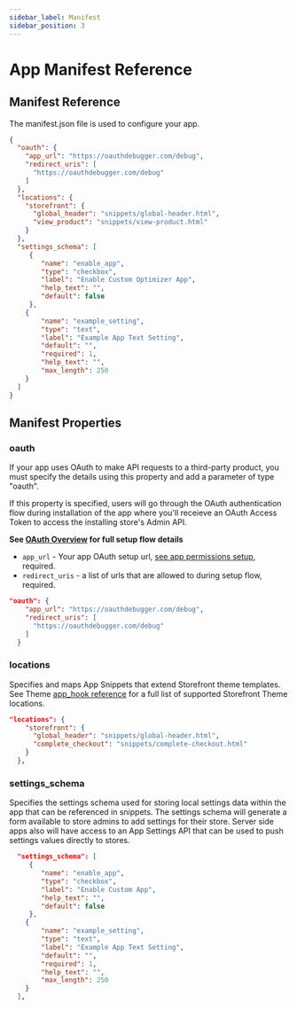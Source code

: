 ```yaml
---
sidebar_label: Manifest
sidebar_position: 3
---
```

# App Manifest Reference

## Manifest Reference
The manifest.json file is used to configure your app.

```json title="Example manifest.json"
{
  "oauth": {
    "app_url": "https://oauthdebugger.com/debug",
    "redirect_uris": [
      "https://oauthdebugger.com/debug"
    ]
  },
  "locations": {
    "storefront": {
      "global_header": "snippets/global-header.html",
      "view_product": "snippets/view-product.html"
    }
  },
  "settings_schema": [
     {
        "name": "enable_app",
        "type": "checkbox",
        "label": "Enable Custom Optimizer App",
        "help_text": "",
        "default": false
     },
    {
        "name": "example_setting",
        "type": "text",
        "label": "Example App Text Setting",
        "default": "",
        "required": 1,
        "help_text": "",
        "max_length": 250
    }
  ]
}

```

## Manifest Properties

### oauth

If your app uses OAuth to make API requests to a third-party product, you must specify the details using this property and add a parameter of type "oauth".

If this property is specified, users will go through the OAuth authentication flow during installation of the app where you'll receieve an OAuth Access Token to access the installing store's Admin API.

**See [OAuth Overview](/apps/oauth/) for full setup flow details**


* `app_url` - Your app OAuth setup url, [see app permissions setup](/apps/oauth/getting-started/#step-2-app-permissions-setup), required.
* `redirect_uris` - a list of urls that are allowed to during setup flow, required.

```json title="Example oauth"
"oauth": {
    "app_url": "https://oauthdebugger.com/debug",
    "redirect_uris": [
      "https://oauthdebugger.com/debug"
    ]
  }
```

### locations

Specifies and maps App Snippets that extend Storefront theme templates. See Theme [app_hook reference](/themes/templates/tags#app_hook) for a full list of supported Storefront Theme locations.


```json title="Example locations"
"locations": {
    "storefront": {
      "global_header": "snippets/global-header.html",
      "complete_checkout": "snippets/complete-checkout.html"
    }
  },
```


### settings_schema

Specifies the settings schema used for storing local settings data within the app that can be referenced in snippets. The settings schema will generate a form available to store admins to add settings for their store. Server side apps also will have access to an App Settings API that can be used to push settings values directly to stores.

```json title="Example settings_schema"
  "settings_schema": [
     {
        "name": "enable_app",
        "type": "checkbox",
        "label": "Enable Custom App",
        "help_text": "",
        "default": false
     },
    {
        "name": "example_setting",
        "type": "text",
        "label": "Example App Text Setting",
        "default": "",
        "required": 1,
        "help_text": "",
        "max_length": 250
    }
  ],
```
